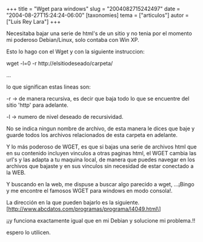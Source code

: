 +++
title = "Wget para windows"
slug = "2004082715242497"
date = "2004-08-27T15:24:24-06:00"
[taxonomies]
tema = ["articulos"]
autor = ["Luis Rey Lara"]
+++

Necesitaba bajar una serie de html's de un sitio y no tenia por el
momento mi poderoso Debian/Linux, solo contaba con Win XP.

Esto lo hago con el Wget y con la siguiente instruccion:

wget -l=0 -r http://elsitiodeseado/carpeta/

…

<!-- more -->
lo que significan estas lineas son:

-r -\> de manera recursiva, es decir que baja todo lo que se encuentre
del sitio 'http' para adelante.

-l -\> numero de nivel deseado de recursividad.

No se indica ningun nombre de archivo, de esta manera le dices que baje
y guarde todos los archivos relacionados de esta carpeta en adelante.

Y lo más poderoso de WGET, es que si bajas una serie de archivos html
que en su contenido incluyen vinculos a otras paginas html, el WGET
cambia las url's y las adapta a tu maquina local, de manera que puedes
navegar en los archivos que bajaste y en sus vinculos sin necesidad de
estar conectado a la WEB.

Y buscando en la web, me dispuse a buscar algo parecido a wget, …¡Bingo
y me encontre el famosos WGET para windows en modo consola!.

La dirección en la que pueden bajarlo es la siguiente.
\[http://www.abcdatos.com/programas/programa/l4049.html\]

¡¡y funciona exactamente igual que en mi Debian y solucione mi
problema.!!

espero lo utilicen.

